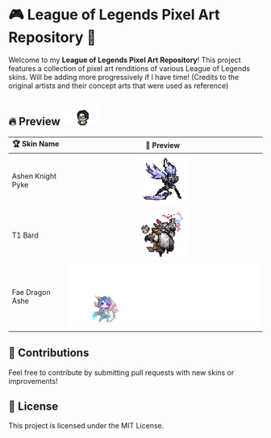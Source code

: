 # 🎮 League of Legends Pixel Art Repository 🎨

Welcome to my **League of Legends Pixel Art Repository**! This project features a collection of pixel art renditions of various League of Legends skins. Will be adding more progressively if I have time! (Credits to the original artists and their concept arts that were used as reference)

## 🔥 Preview <img src="./itsgood.gif"></img>

| 🏆 Skin Name        | 🎥 Preview |
|-----------------|---------|
| Ashen Knight Pyke     | <div align="center"><img src="./pyke.gif"></img></div> |
| T1 Bard | <div align="center"><img src="./bard.gif"></img></div> |
| Fae Dragon Ashe | <div align="center"><img src="./ashe.gif"></img></div> |

## 🤝 Contributions
Feel free to contribute by submitting pull requests with new skins or improvements!

## 📜 License
This project is licensed under the MIT License.

